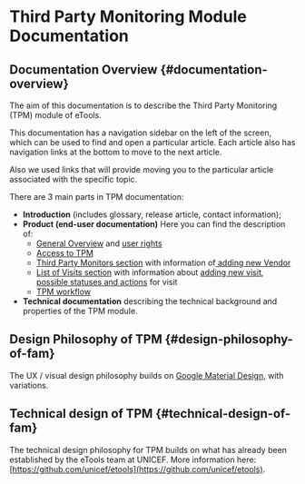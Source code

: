# Third Party Monitoring Module Documentation

## Documentation Overview {#documentation-overview}

The aim of this documentation is to describe the Third Party Monitoring \(TPM\) module of eTools.

This documentation has a navigation sidebar on the left of the screen, which can be used to find and open a particular article. Each article also has navigation links at the bottom to move to the next article.

Also we used links that will provide moving you to the particular article associated with the specific topic.

There are 3 main parts in TPM documentation:

* **Introduction** \(includes glossary, release article, contact information\);
* **Product \(end-user documentation\)** Here you can find the description of:
  * [General Overview](product-end-user-documentation/overview/) and [user rights](product-end-user-documentation/overview/user-rights-and-permissions.md)
  * [Access to TPM](product-end-user-documentation/how-to-get-to-the-tpm.md)
  * [Third Party Monitors section](product-end-user-documentation/third-party-monitors-section/) with information of[ adding new Vendor](product-end-user-documentation/third-party-monitors-section/how-to-add-new-vendor.md)
  * [List of Visits section](product-end-user-documentation/list-of-visits-section/) with information about [adding new visit](product-end-user-documentation/list-of-visits-section/how-to-add-new-visit.md), [possible statuses and actions](product-end-user-documentation/list-of-visits-section/statuses-and-actions/) for visit 
  * [TPM workflow](product-end-user-documentation/tpm-workflow.md) 
* **Technical documentation** describing the technical background and properties of the TPM module.

## Design Philosophy of TPM {#design-philosophy-of-fam}

The UX / visual design philosophy builds on [Google Material Design](https://material.io/guidelines/), with variations.

## Technical design of TPM {#technical-design-of-fam}

The technical design philosophy for TPM builds on what has already been established by the eTools team at UNICEF. More information here: [https://github.com/unicef/etools](https://github.com/unicef/etools).

